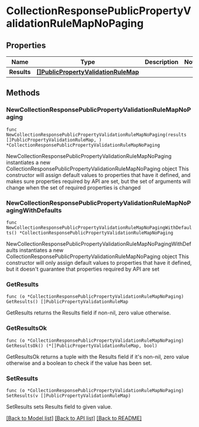 # CollectionResponsePublicPropertyValidationRuleMapNoPaging

## Properties

Name | Type | Description | Notes
------------ | ------------- | ------------- | -------------
**Results** | [**[]PublicPropertyValidationRuleMap**](PublicPropertyValidationRuleMap.md) |  | 

## Methods

### NewCollectionResponsePublicPropertyValidationRuleMapNoPaging

`func NewCollectionResponsePublicPropertyValidationRuleMapNoPaging(results []PublicPropertyValidationRuleMap, ) *CollectionResponsePublicPropertyValidationRuleMapNoPaging`

NewCollectionResponsePublicPropertyValidationRuleMapNoPaging instantiates a new CollectionResponsePublicPropertyValidationRuleMapNoPaging object
This constructor will assign default values to properties that have it defined,
and makes sure properties required by API are set, but the set of arguments
will change when the set of required properties is changed

### NewCollectionResponsePublicPropertyValidationRuleMapNoPagingWithDefaults

`func NewCollectionResponsePublicPropertyValidationRuleMapNoPagingWithDefaults() *CollectionResponsePublicPropertyValidationRuleMapNoPaging`

NewCollectionResponsePublicPropertyValidationRuleMapNoPagingWithDefaults instantiates a new CollectionResponsePublicPropertyValidationRuleMapNoPaging object
This constructor will only assign default values to properties that have it defined,
but it doesn't guarantee that properties required by API are set

### GetResults

`func (o *CollectionResponsePublicPropertyValidationRuleMapNoPaging) GetResults() []PublicPropertyValidationRuleMap`

GetResults returns the Results field if non-nil, zero value otherwise.

### GetResultsOk

`func (o *CollectionResponsePublicPropertyValidationRuleMapNoPaging) GetResultsOk() (*[]PublicPropertyValidationRuleMap, bool)`

GetResultsOk returns a tuple with the Results field if it's non-nil, zero value otherwise
and a boolean to check if the value has been set.

### SetResults

`func (o *CollectionResponsePublicPropertyValidationRuleMapNoPaging) SetResults(v []PublicPropertyValidationRuleMap)`

SetResults sets Results field to given value.



[[Back to Model list]](../README.md#documentation-for-models) [[Back to API list]](../README.md#documentation-for-api-endpoints) [[Back to README]](../README.md)


